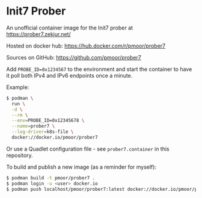 # Init7 Prober

An unofficial container image for the Init7 prober at https://prober7.zekjur.net/

Hosted on docker hub: https://hub.docker.com/r/pmoor/prober7

Sources on GitHub: https://github.com/pmoor/prober7

Add `PROBE_ID=0x1234567` to the environment and start the container to have it poll both IPv4 and IPv6 endpoints once a minute.

Example:

```sh
$ podman \
  run \
  -d \
  --rm \
  --env=PROBE_ID=0x12345678 \
  --name=prober7 \
  --log-driver=k8s-file \
  docker://docker.io/pmoor/prober7
```

Or use a Quadlet configuration file - see `prober7.container` in this repository.

To build and publish a new image (as a reminder for myself):

```sh
$ podman build -t pmoor/prober7 .
$ podman login -u <user> docker.io
$ podman push localhost/pmoor/prober7:latest docker://docker.io/pmoor/prober7
```

